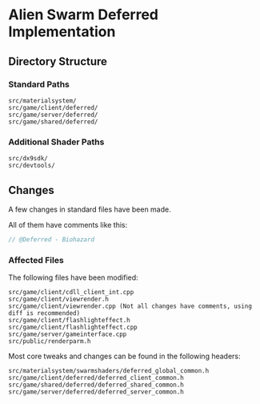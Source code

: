 # Alien Swarm Deferred Implementation

## Directory Structure

### Standard Paths

```text
src/materialsystem/
src/game/client/deferred/
src/game/server/deferred/
src/game/shared/deferred/
```

### Additional Shader Paths

```text
src/dx9sdk/
src/devtools/
```

## Changes

A few changes in standard files have been made.

All of them have comments like this:

```c++
// @Deferred - Biohazard
```

### Affected Files

The following files have been modified:

```text
src/game/client/cdll_client_int.cpp
src/game/client/viewrender.h
src/game/client/viewrender.cpp (Not all changes have comments, using diff is recommended)
src/game/client/flashlighteffect.h
src/game/client/flashlighteffect.cpp
src/game/server/gameinterface.cpp
src/public/renderparm.h
```

Most core tweaks and changes can be found in the following headers:

```text
src/materialsystem/swarmshaders/deferred_global_common.h
src/game/client/deferred/deferred_client_common.h
src/game/shared/deferred/deferred_shared_common.h
src/game/server/deferred/deferred_server_common.h
```
